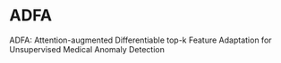 # ADFA
ADFA: Attention-augmented Differentiable top-k Feature Adaptation  for Unsupervised Medical Anomaly Detection
